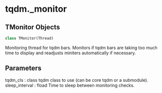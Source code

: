 <a name="tqdm._monitor"></a>
# tqdm.\_monitor

<a name="tqdm._monitor.TMonitor"></a>
## TMonitor Objects

```python
class TMonitor(Thread)
```

Monitoring thread for tqdm bars.
Monitors if tqdm bars are taking too much time to display
and readjusts miniters automatically if necessary.

Parameters
----------
tqdm_cls  : class
    tqdm class to use (can be core tqdm or a submodule).
sleep_interval  : fload
    Time to sleep between monitoring checks.

